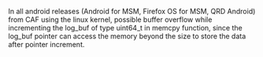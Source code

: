 In all android releases (Android for MSM, Firefox OS for MSM, QRD Android) from CAF using the linux kernel, possible buffer overflow while incrementing the log_buf of type uint64_t in memcpy function, since the log_buf pointer can access the memory beyond the size to store the data after pointer increment.